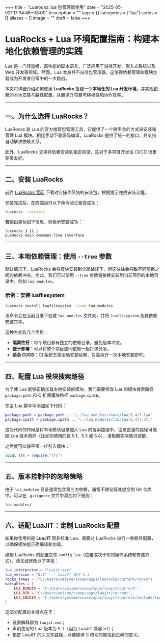 +++
title = "Luarocks: lua 包管理器使用"
date = "2025-05-02T17:34:46+08:00"
description = ""
tags = []
categories = ["lua"]
series = []
aliases = []
image = ""
draft = false
+++

# LuaRocks + Lua 环境配置指南：构建本地化依赖管理的实践

Lua 是一门轻量级、高性能的脚本语言，广泛应用于游戏开发、嵌入式系统以及 Web 开发等领域。然而，Lua 本身并不自带包管理器，这使得依赖管理和模块加载成为开发者日常中的一大挑战。

本文将详细介绍如何使用 **LuaRocks** 搭建一个**本地化的 Lua 开发环境**，并实现依赖的本地安装与路径配置，从而提升项目可移植性和协作效率。

---

## 一、为什么选择 LuaRocks？

LuaRocks 是 Lua 的官方推荐包管理工具，它提供了一个跨平台的方式来安装和管理 Lua 模块。相比手动下载源码编译，LuaRocks 提供了统一的接口，并支持自动解决依赖关系。

此外，LuaRocks 支持将依赖安装到指定目录，这对于多项目开发或 CI/CD 场景非常友好。

---

## 二、安装 LuaRocks

前往 [LuaRocks 官网](https://luarocks.org/) 下载对应操作系统的安装包，根据提示完成安装流程。

安装完成后，在终端运行以下命令验证是否成功：

```bash
luarocks --version
```

若输出类似如下信息，则表示安装成功：

```
luarocks 3.11.1
LuaRocks main command-line interface
```

---

## 三、本地依赖管理：使用 `--tree` 参数

默认情况下，LuaRocks 会将模块安装到全局路径下，但这往往会导致不同项目之间的依赖冲突。为此，我们可以使用 `--tree` 参数将依赖安装到当前项目的本地目录中，例如 `lua_modules`。

### 示例：安装 luafilesystem

```bash
luarocks install luafilesystem --tree lua_modules
```

该命令会在当前目录下创建 `lua_modules` 文件夹，并将 `luafilesystem` 及其依赖安装其中。

这种方式有几个优势：

- **隔离性好**：每个项目都有独立的依赖目录，避免版本冲突。
- **便于部署**：可以将整个项目连同依赖一起打包分发。
- **适合 CI/CD**：CI 系统无需全局安装依赖，只需执行一次本地安装即可。

---

## 四、配置 Lua 模块搜索路径

为了使 Lua 能够正确加载本地安装的模块，我们需要修改 Lua 的模块搜索路径 `package.path` 和 C 扩展模块路径 `package.cpath`。

在主 Lua 脚本中添加如下代码：

```lua
package.path = package.path .. ";./lua_modules/share/lua/5.4/?.lua"
package.cpath = package.cpath .. ";./lua_modules/lib/lua/5.4/?.dll"
```

这段代码的作用是将本地模块目录加入 Lua 的搜索路径中。注意这里的路径可能因 Lua 版本而异（比如你使用的是 5.1、5.3 或 5.4），请根据实际情况调整。

之后就可以像平常一样引入模块：

```lua
local lfs = require("lfs")
```

---

## 五、版本控制中的忽略策略

由于 `lua_modules` 目录通常包含第三方依赖，通常不建议将其提交到 Git 仓库中。可以在 `.gitignore` 文件中添加如下规则：

```ignore
lua_modules/
```

---

## 六、适配 LuaJIT：定制 LuaRocks 配置

如果你使用的是 **LuaJIT** 而非标准 Lua，需要对 LuaRocks 进行一些额外配置，以确保模块能正确编译和加载。

编辑 LuaRocks 的配置文件 `config.lua`（位置取决于你的操作系统和安装方式），添加或修改以下字段：

```lua
lua_interpreter = "luajit.exe"
lua_version = "5.1"  -- LuaJIT 兼容 5.1
rocks_trees = {"C:/Users/yeisme/scoop/apps/luarocks/current/rocks"}
variables = {
    LUA_BINDIR = "C:/Users/yeisme/scoop/apps/luajit/current",
    LUA_DIR = "C:/Users/yeisme/scoop/apps/luajit/current",
    LUA_INCDIR = "C:/Users/yeisme/scoop/apps/luajit/current/include/luajit-2.1/"
}
```

这部分配置的关键点在于：

- 设置解释器为 `luajit.exe`；
- 声明使用的 Lua 版本为 `5.1`（因为 LuaJIT 兼容 5.1）；
- 指定 LuaJIT 的头文件路径，以便编译 C 模块时能找到正确的定义。
